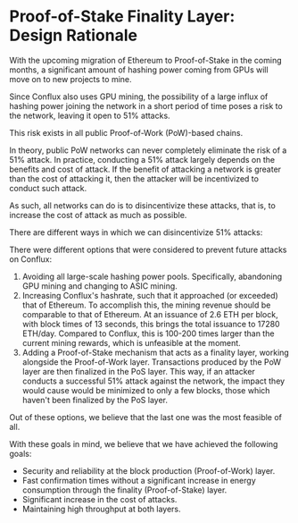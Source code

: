 # Proof-of-Stake Finality Layer: Design Rationale

With the upcoming migration of Ethereum to Proof-of-Stake in the coming months, a significant amount of hashing power coming from GPUs will move on to new projects to mine.

Since Conflux also uses GPU mining, the possibility of a large influx of hashing power joining the network in a short period of time poses a risk to the network, leaving it open to 51% attacks.

This risk exists in all public Proof-of-Work (PoW)-based chains.

In theory, public PoW networks can never completely eliminate the risk of a 51% attack. In practice, conducting a 51% attack largely depends on the benefits and cost of attack. If the benefit of attacking a network is greater than the cost of attacking it, then the attacker will be incentivized to conduct such attack.

As such, all networks can do is to disincentivize these attacks, that is, to increase the cost of attack as much as possible. 

There are different ways in which we can disincentivize 51% attacks:

There were different options that were considered to prevent future attacks on Conflux:

1. Avoiding all large-scale hashing power pools. Specifically, abandoning GPU mining and changing to ASIC mining.
2. Increasing Conflux's hashrate, such that it approached (or exceeded) that of Ethereum. To accomplish this, the mining revenue should be comparable to that of Ethereum. At an issuance of 2.6 ETH per block, with block times of 13 seconds, this brings the total issuance to 17280 ETH/day. Compared to Conflux, this is 100-200 times larger than the current mining rewards, which is unfeasible at the moment.
3. Adding a Proof-of-Stake mechanism that acts as a finality layer, working alongside the Proof-of-Work layer. Transactions produced by the PoW layer are then finalized in the PoS layer. This way, if an attacker conducts a successful 51% attack against the network, the impact they would cause would be minimized to only a few blocks, those which haven't been finalized by the PoS layer.

Out of these options, we believe that the last one was the most feasible of all.

With these goals in mind, we believe that we have achieved the following goals:

* Security and reliability at the block production (Proof-of-Work) layer.
* Fast confirmation times without a significant increase in energy consumption through the finality (Proof-of-Stake) layer.
* Significant increase in the cost of attacks.
* Maintaining high throughput at both layers.